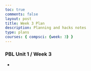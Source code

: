 ```yaml
---
toc: true
comments: false
layout: post
title: Week 3 Plan
description: Planning and hacks notes
type: plans
courses: { compsci: {week: 3} }
---
```


### PBL Unit 1 / Week 3
- 